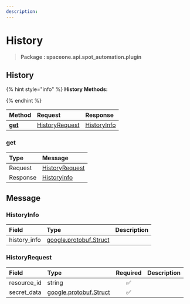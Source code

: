 ```yaml
---
description:  
---
```

# History

>  **Package : spaceone.api.spot_automation.plugin**

## History

{% hint style="info" %}
**History Methods:**

{%  endhint %}


| Method | Request | Response |
| :----- | :-------- | :-------- |
| [**get**](history.md#get)|   [HistoryRequest](history.md#historyrequest) |   [HistoryInfo](history.md#historyinfo) | 
 

 
### get


| Type | Message |
| :--- | :--- |
| Request | [HistoryRequest](history.md#historyrequest) |
| Response |  [HistoryInfo](history.md#historyinfo)  |


## 

## Message

### HistoryInfo
| Field | Type |  Description |
| :--- | :--- | :--- |
| history_info |[google.protobuf.Struct](https://github.com/protocolbuffers/protobuf/blob/master/src/google/protobuf/struct.proto) | |

### HistoryRequest
| Field | Type | Required | Description |
| :--- | :--- | :---: | :--- |
| resource_id |string|✅| |
| secret_data |[google.protobuf.Struct](https://github.com/protocolbuffers/protobuf/blob/master/src/google/protobuf/struct.proto)|✅| |
